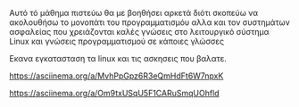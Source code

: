 Αυτό τό μάθημα πιστεύω θα με βοηθήσει αρκετά διότι σκοπεύω να ακολουθήσω το μονοπάτι του προγραμματισμόυ αλλα και τον συστημάτων ασφαλείας που χρειάζονται καλές γνώσεις στο λειτουργικό σύστημα  Linux  και γνώσεις προγραμματισμού σε κάποιες γλώσσες



Εκανα εγκατασταση τα linux και τις ασκησεις που βαλατε.

https://asciinema.org/a/MvhPpGpz6R3eQmHdFt6W7npxK

https://asciinema.org/a/Om9txUSqU5F1CARuSmqUOhfld

